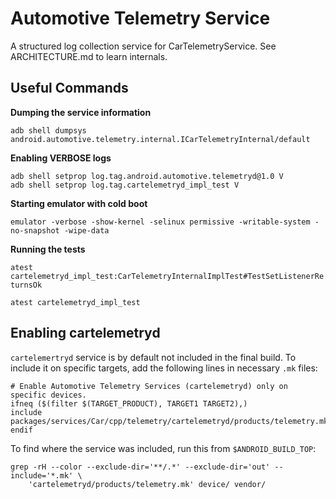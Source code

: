 # Automotive Telemetry Service

A structured log collection service for CarTelemetryService. See ARCHITECTURE.md to learn internals.

## Useful Commands

**Dumping the service information**

`adb shell dumpsys android.automotive.telemetry.internal.ICarTelemetryInternal/default`

**Enabling VERBOSE logs**

```
adb shell setprop log.tag.android.automotive.telemetryd@1.0 V
adb shell setprop log.tag.cartelemetryd_impl_test V
```

**Starting emulator with cold boot**

`emulator -verbose -show-kernel -selinux permissive -writable-system -no-snapshot -wipe-data`

**Running the tests**

`atest cartelemetryd_impl_test:CarTelemetryInternalImplTest#TestSetListenerReturnsOk`

`atest cartelemetryd_impl_test`

## Enabling cartelemetryd

`cartelemertryd` service is by default not included in the final build. To include it on specific
targets, add the following lines in necessary `.mk` files:

```
# Enable Automotive Telemetry Services (cartelemetryd) only on specific devices.
ifneq ($(filter $(TARGET_PRODUCT), TARGET1 TARGET2),)
include packages/services/Car/cpp/telemetry/cartelemetryd/products/telemetry.mk
endif
```

To find where the service was included, run this from `$ANDROID_BUILD_TOP`:

```
grep -rH --color --exclude-dir='**/.*' --exclude-dir='out' --include='*.mk' \
    'cartelemetryd/products/telemetry.mk' device/ vendor/
```
